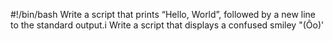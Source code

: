 #!/bin/bash
Write a script that prints “Hello, World”, followed by a new line to the standard output.i
Write a script that displays a confused smiley "(Ôo)'
